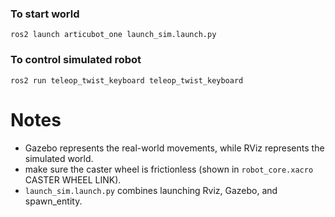 ### To start world
```
ros2 launch articubot_one launch_sim.launch.py
```

### To control simulated robot 
```
ros2 run teleop_twist_keyboard teleop_twist_keyboard
```

# Notes
- Gazebo represents the real-world movements, while RViz represents the simulated world.
- make sure the caster wheel is frictionless (shown in ```robot_core.xacro``` CASTER WHEEL LINK).
- ```launch_sim.launch.py``` combines launching Rviz, Gazebo, and spawn_entity.
